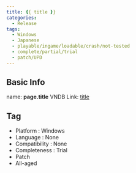 ```yaml
---
title: {{ title }}
categories:
  - Release
tags:
  - Windows
  - Japanese
  - playable/ingame/loadable/crash/not-tested
  - complete/partial/trial
  - patch/UPD
---
```

## Basic Info

name: **page.title**
VNDB Link: [title](https://vndb.org)

## Tag
 - Platform : Windows
 - Language : None
 - Compatibility : None
 - Completeness : Trial
 - Patch
 - All-aged